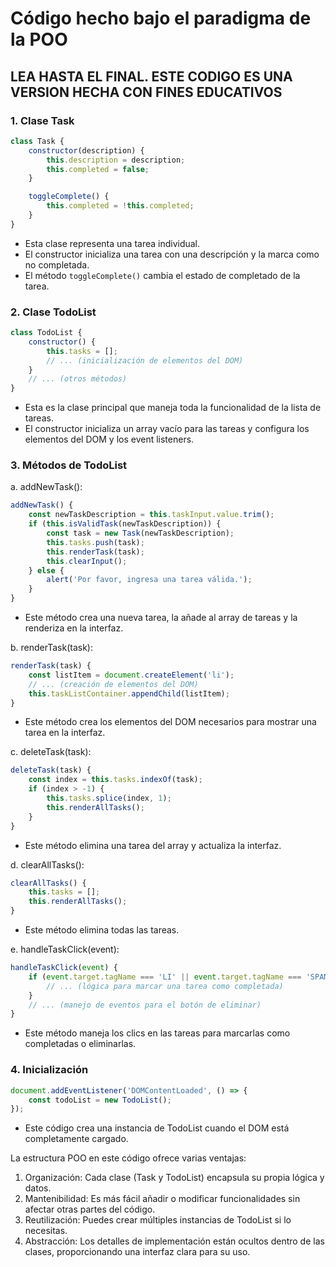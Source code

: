 # Código hecho bajo el paradigma de la POO

## LEA HASTA EL FINAL. ESTE CODIGO ES UNA VERSION HECHA CON FINES EDUCATIVOS

### 1. Clase Task

```javascript
class Task {
    constructor(description) {
        this.description = description;
        this.completed = false;
    }

    toggleComplete() {
        this.completed = !this.completed;
    }
}
```

- Esta clase representa una tarea individual.
- El constructor inicializa una tarea con una descripción y la marca como no completada.
- El método `toggleComplete()` cambia el estado de completado de la tarea.

### 2. Clase TodoList

```javascript
class TodoList {
    constructor() {
        this.tasks = [];
        // ... (inicialización de elementos del DOM)
    }
    // ... (otros métodos)
}
```

- Esta es la clase principal que maneja toda la funcionalidad de la lista de tareas.
- El constructor inicializa un array vacío para las tareas y configura los elementos del DOM y los event listeners.

### 3. Métodos de TodoList

a. addNewTask():

```javascript
addNewTask() {
    const newTaskDescription = this.taskInput.value.trim();
    if (this.isValidTask(newTaskDescription)) {
        const task = new Task(newTaskDescription);
        this.tasks.push(task);
        this.renderTask(task);
        this.clearInput();
    } else {
        alert('Por favor, ingresa una tarea válida.');
    }
}
```

- Este método crea una nueva tarea, la añade al array de tareas y la renderiza en la interfaz.

b. renderTask(task):

```javascript
renderTask(task) {
    const listItem = document.createElement('li');
    // ... (creación de elementos del DOM)
    this.taskListContainer.appendChild(listItem);
}
```

- Este método crea los elementos del DOM necesarios para mostrar una tarea en la interfaz.

c. deleteTask(task):

```javascript
deleteTask(task) {
    const index = this.tasks.indexOf(task);
    if (index > -1) {
        this.tasks.splice(index, 1);
        this.renderAllTasks();
    }
}
```

- Este método elimina una tarea del array y actualiza la interfaz.

d. clearAllTasks():

```javascript
clearAllTasks() {
    this.tasks = [];
    this.renderAllTasks();
}
```

- Este método elimina todas las tareas.

e. handleTaskClick(event):

```javascript
handleTaskClick(event) {
    if (event.target.tagName === 'LI' || event.target.tagName === 'SPAN') {
        // ... (lógica para marcar una tarea como completada)
    }
    // ... (manejo de eventos para el botón de eliminar)
}
```

- Este método maneja los clics en las tareas para marcarlas como completadas o eliminarlas.

### 4. Inicialización

```javascript
document.addEventListener('DOMContentLoaded', () => {
    const todoList = new TodoList();
});
```

- Este código crea una instancia de TodoList cuando el DOM está completamente cargado.

La estructura POO en este código ofrece varias ventajas:

1. Organización: Cada clase (Task y TodoList) encapsula su propia lógica y datos.
2. Mantenibilidad: Es más fácil añadir o modificar funcionalidades sin afectar otras partes del código.
3. Reutilización: Puedes crear múltiples instancias de TodoList si lo necesitas.
4. Abstracción: Los detalles de implementación están ocultos dentro de las clases, proporcionando una interfaz clara para su uso.
